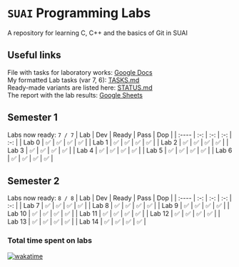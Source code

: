 # `SUAI` Programming Labs

A repository for learning C, C++ and the basics of Git in SUAI

## Useful links

File with tasks for laboratory works: [Google Docs](https://docs.google.com/document/d/1xrpJrEPfF8pt5H5FsIfXumKFvwkoEy_wYpgZskR7_lA/)  
My formatted Lab tasks (var 7, 6): [TASKS.md](TASKS.md)  
Ready-made variants are listed here: [STATUS.md](STATUS.md)  
The report with the lab results: [Google Sheets](https://docs.google.com/spreadsheets/d/1lntWU4vhTECSaRqylbBAyvFPDyTe_JTkbdczJ-7RJFQ/)

## Semester 1

Labs now ready: `7 / 7`
| Lab   | Dev | Ready | Pass | Dop |
| :---- | :-: | :-: | :-: | :-: |
| Lab 0 | ✅ | ✅ | ✅ | ✅ |
| Lab 1 | ✅ | ✅ | ✅ | ✅ |
| Lab 2 | ✅ | ✅ | ✅ | ✅ |
| Lab 3 | ✅ | ✅ | ✅ | ✅ |
| Lab 4 | ✅ | ✅ | ✅ | ✅ |
| Lab 5 | ✅ | ✅ | ✅ | ✅ |
| Lab 6 | ✅ | ✅ | ✅ | ✅ |

## Semester 2

Labs now ready: `8 / 8`
| Lab   | Dev | Ready | Pass | Dop |
| :---- | :-: | :-: | :-: | :-: |
| Lab 7 | ✅ | ✅ | ✅ | ✅ |
| Lab 8 | ✅ | ✅ | ✅ | ✅ |
| Lab 9 | ✅ | ✅ | ✅ | ✅ |
| Lab 10 | ✅ | ✅ | ✅ | ✅ |
| Lab 11 | ✅ | ✅ | ✅ | ✅ |
| Lab 12 | ✅ | ✅ | ✅ | ✅ |
| Lab 13 | ✅ | ✅ | ✅ | ✅ |
| Lab 14 | ✅ | ✅ | ✅ | ✅ |

### Total time spent on labs  

[![wakatime](https://wakatime.com/badge/user/44ab2413-c50e-4335-a9cd-7990b8ed9c8b/project/40f4ff13-1639-42ba-a9dd-a503aca9302c.svg)](https://wakatime.com/@CyberPotat42)
